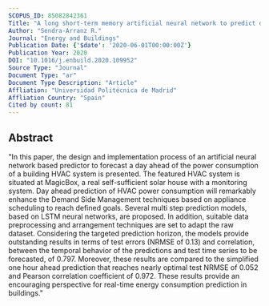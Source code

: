 ```yaml
---
SCOPUS_ID: 85082842361
Title: "A long short-term memory artificial neural network to predict daily HVAC consumption in buildings"
Author: "Sendra-Arranz R."
Journal: "Energy and Buildings"
Publication Date: {'$date': '2020-06-01T00:00:00Z'}
Publication Year: 2020
DOI: "10.1016/j.enbuild.2020.109952"
Source Type: "Journal"
Document Type: "ar"
Document Type Description: "Article"
Affliation: "Universidad Politécnica de Madrid"
Affliation Country: "Spain"
Cited by count: 81
---
```


## Abstract
"In this paper, the design and implementation process of an artificial neural network based predictor to forecast a day ahead of the power consumption of a building HVAC system is presented. The featured HVAC system is situated at MagicBox, a real self-sufficient solar house with a monitoring system. Day ahead prediction of HVAC power consumption will remarkably enhance the Demand Side Management techniques based on appliance scheduling to reach defined goals. Several multi step prediction models, based on LSTM neural networks, are proposed. In addition, suitable data preprocessing and arrangement techniques are set to adapt the raw dataset. Considering the targeted prediction horizon, the models provide outstanding results in terms of test errors (NRMSE of 0.13) and correlation, between the temporal behavior of the predictions and test time series to be forecasted, of 0.797. Moreover, these results are compared to the simplified one hour ahead prediction that reaches nearly optimal test NRMSE of 0.052 and Pearson correlation coefficient of 0.972. These results provide an encouraging perspective for real-time energy consumption prediction in buildings."
